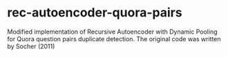 # rec-autoencoder-quora-pairs
Modified implementation of Recursive Autoencoder with Dynamic Pooling for Quora question pairs duplicate detection. The original code was written by Socher (2011)
